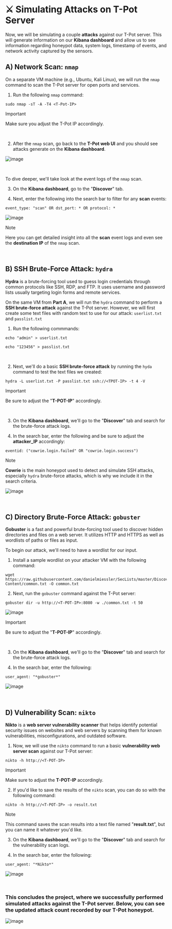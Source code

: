 # ⚔️ Simulating Attacks on T-Pot Server

Now, we will be simulating a couple **attacks** against our T-Pot server. This will generate information on our **Kibana dashboard** and allow us to see information regarding honeypot data, system logs, timestamp of events, and network activity captured by the sensors.

## A) Network Scan: `nmap`

On a separate VM machine (e.g., Ubuntu, Kali Linux), we will run the `nmap` command to scan the T-Pot server for open ports and services.

1. Run the following `nmap` command:
   
````
sudo nmap -sT -A -T4 <T-Pot-IP>
````

> [!IMPORTANT]
> Make sure you adjust the T-Pot IP accordingly.

</br>

2. After the `nmap` scan, go back to the **T-Pot web UI** and you should see attacks generate on the **Kibana dashboard**.

![image](https://github.com/user-attachments/assets/be5e344a-ea2e-4188-97a0-205d89780634)

</br>

To dive deeper, we'll take look at the event logs of the `nmap` scan.

3. On the **Kibana dashboard**, go to the "**Discover**" tab.

4. Next, enter the following into the search bar to filter for any **scan** events:

````
event_type: "scan" OR dst_port: * OR protocol: * 
````

![image](https://github.com/user-attachments/assets/b80be3ec-b340-4207-9232-aee94407f3f9)

> [!NOTE]
> Here you can get detailed insight into all the **scan** event logs and even see the **destination IP** of the `nmap` scan. 

</br>

## B) SSH Brute-Force Attack: `hydra`

**Hydra** is a brute-forcing tool used to guess login credentials through common protocols like SSH, RDP, and FTP. It uses username and password lists usually targeting login forms and remote services.

On the same VM from **Part A**, we will run the `hydra` command to perform a **SSH brute-force attack** against the T-Pot server. However, we will first create some text files with random text to use for our attack:  `userlist.txt` and `passlist.txt`

1. Run the following commmands:

````
echo "admin" > userlist.txt
````
````
echo "123456" > passlist.txt
````

</br>

2. Next, we'll do a basic **SSH brute-force attack** by running the `hyda` command to test the text files we created:

````
hydra -L userlist.txt -P passlist.txt ssh://<TPOT-IP> -t 4 -V
````

> [!IMPORTANT]
> Be sure to adjust the "**T-POT-IP**" accordingly.

</br>

3. On the **Kibana dashboard**, we'll go to the "**Discover**" tab and search for the brute-force attack logs.

4. In the search bar, enter the following and be sure to adjust the **attacker_IP** accordingly:

````
eventid: ("cowrie.login.failed" OR "cowrie.login.success")
````

> [!NOTE]
> **Cowrie** is the main honeypot used to detect and simulate SSH attacks, especially `hydra` brute-force attacks, which is why we include it in the search criteria.

![image](https://github.com/user-attachments/assets/bb6e6cb7-3d2c-4a91-9e55-c24f0e2cea39)

</br>

## C) Directory Brute-Force Attack: `gobuster`

**Gobuster** is a fast and powerful brute-forcing tool used to discover hidden directories and files on a web server. It utilizes HTTP and HTTPS as well as wordlists of paths or files as input.

To begin our attack, we'll need to have a wordlist for our input. 

1. Install a sample wordlist on your attacker VM with the following command:

````
wget https://raw.githubusercontent.com/danielmiessler/SecLists/master/Discovery/Web-Content/common.txt -O common.txt
````

2. Next, run the `gobuster` command against the T-Pot server:

````
gobuster dir -u http://<T-POT-IP>:8080 -w ./common.txt -t 50
````

![image](https://github.com/user-attachments/assets/0665a2af-52b6-4119-9ecd-4f745dadcff0)

> [!IMPORTANT]
> Be sure to adjust the "**T-POT-IP**" accordingly.

</br>

3. On the **Kibana dashboard**, we'll go to the "**Discover**" tab and search for the brute-force attack logs.

4. In the search bar, enter the following:

````
user_agent: "*gobuster*"
````

![image](https://github.com/user-attachments/assets/76fac731-8d16-42eb-a081-2f578541b88d)

</br>

## D) Vulnerability Scan: `nikto`

**Nikto** is a **web server vulnerability scanner** that helps identify potential security issues on websites and web servers by scanning them for known vulnerabilities, misconfigurations, and outdated software.

1. Now, we will use the `nikto` command to run a basic **vulnerability web server scan** against our T-Pot server:

````
nikto -h http://<T-POT-IP>
````

> [!IMPORTANT]
> Make sure to adjust the **T-POT-IP** accordingly.

2. If you'd like to save the results of the `nikto` scan, you can do so with the following command:

````
nikto -h http://<T-POT-IP> -o result.txt
````

> [!NOTE]
> This command saves the scan results into a text file named "**result.txt**", but you can name it whatever you'd like.

3. On the **Kibana dashboard**, we'll go to the "**Discover**" tab and search for the vulnerability scan logs.

4. In the search bar, enter the following:

````
user_agent: "*Nikto*"
````

![image](https://github.com/user-attachments/assets/dc737133-fa15-4f33-b940-aa5e920816e9)


</br>

### This concludes the project, where we successfully performed simulated attacks against the T-Pot server. Below, you can see the updated attack count recorded by our T-Pot honeypot.

![image](https://github.com/user-attachments/assets/77e21974-bd85-4e00-a0d5-8f80e48e33ad)
